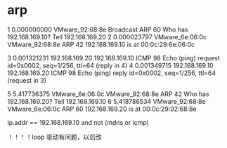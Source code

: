 # arp

1	0.000000000	VMware_92:68:8e	Broadcast	ARP	60	Who has 192.168.169.10? Tell 192.168.169.20
2	0.000023797	VMware_6e:06:0c	VMware_92:68:8e	ARP	42	192.168.169.10 is at 00:0c:29:6e:06:0c

3	0.001321231	192.168.169.20	192.168.169.10	ICMP	98	Echo (ping) request  id=0x0002, seq=1/256, ttl=64 (reply in 4)
4	0.001349715	192.168.169.10	192.168.169.20	ICMP	98	Echo (ping) reply    id=0x0002, seq=1/256, ttl=64 (request in 3)

5	5.417736375	VMware_6e:06:0c	VMware_92:68:8e	ARP	42	Who has 192.168.169.20? Tell 192.168.169.10
6	5.418786534	VMware_92:68:8e	VMware_6e:06:0c	ARP	60	192.168.169.20 is at 00:0c:29:92:68:8e

ip.addr == 192.168.169.10 and not (mdns or icmp)


！！！！loop 驱动有问题，以后改

